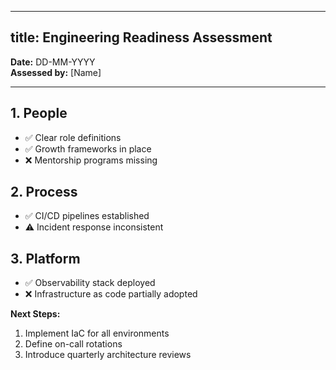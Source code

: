 
---
title: Engineering Readiness Assessment
--- 




**Date:** DD-MM-YYYY  
**Assessed by:** [Name]  

---

## 1. People
- ✅ Clear role definitions  
- ✅ Growth frameworks in place  
- ❌ Mentorship programs missing  

## 2. Process
- ✅ CI/CD pipelines established  
- ⚠️ Incident response inconsistent  

## 3. Platform
- ✅ Observability stack deployed  
- ❌ Infrastructure as code partially adopted  

**Next Steps:**
1. Implement IaC for all environments  
2. Define on-call rotations  
3. Introduce quarterly architecture reviews  
